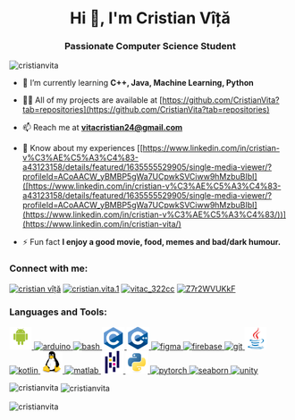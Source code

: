 <h1 align="center">Hi 👋, I'm Cristian Vîță</h1>
<h3 align="center">Passionate Computer Science Student</h3>

<p align="left"> <img src="https://komarev.com/ghpvc/?username=cristianvita&label=Profile%20views&color=0e75b6&style=flat" alt="cristianvita" /> </p>

- 🌱 I’m currently learning **C++, Java, Machine Learning, Python**

- 👨‍💻 All of my projects are available at [https://github.com/CristianVita?tab=repositories](https://github.com/CristianVita?tab=repositories)

- 📫 Reach me at **vitacristian24@gmail.com**

- 📄 Know about my experiences [[https://www.linkedin.com/in/cristian-v%C3%AE%C5%A3%C4%83-a43123158/details/featured/1635555529905/single-media-viewer/?profileId=ACoAACW_yBMBP5gWa7UCpwkSVCiww9hMzbuBIbI]([https://www.linkedin.com/in/cristian-v%C3%AE%C5%A3%C4%83-a43123158/details/featured/1635555529905/single-media-viewer/?profileId=ACoAACW_yBMBP5gWa7UCpwkSVCiww9hMzbuBIbI](https://www.linkedin.com/in/cristian-v%C3%AE%C5%A3%C4%83/))](https://www.linkedin.com/in/cristian-vita/)

- ⚡ Fun fact **I enjoy a good movie, food, memes and bad/dark humour.**

<h3 align="left">Connect with me:</h3>
<p align="left">
<a href="https://linkedin.com/in/[Cristian Vîță](https://www.linkedin.com/in/cristian-v%C3%AE%C5%A3%C4%83-a43123158/)" target="blank"><img align="center" src="https://raw.githubusercontent.com/rahuldkjain/github-profile-readme-generator/master/src/images/icons/Social/linked-in-alt.svg" alt="cristian vîță" height="30" width="40" /></a>
<a href="https://fb.com/cristian.vita.1" target="blank"><img align="center" src="https://raw.githubusercontent.com/rahuldkjain/github-profile-readme-generator/master/src/images/icons/Social/facebook.svg" alt="cristian.vita.1" height="30" width="40" /></a>
<a href="https://www.hackerrank.com/vitac_322cc" target="blank"><img align="center" src="https://raw.githubusercontent.com/rahuldkjain/github-profile-readme-generator/master/src/images/icons/Social/hackerrank.svg" alt="vitac_322cc" height="30" width="40" /></a>
<a href="https://discord.gg/Z7r2WVUKkF" target="blank"><img align="center" src="https://raw.githubusercontent.com/rahuldkjain/github-profile-readme-generator/master/src/images/icons/Social/discord.svg" alt="Z7r2WVUKkF" height="30" width="40" /></a>
</p>

<h3 align="left">Languages and Tools:</h3>
<p align="left"> <a href="https://developer.android.com" target="_blank" rel="noreferrer"> <img src="https://raw.githubusercontent.com/devicons/devicon/master/icons/android/android-original-wordmark.svg" alt="android" width="40" height="40"/> </a> <a href="https://www.arduino.cc/" target="_blank" rel="noreferrer"> <img src="https://cdn.worldvectorlogo.com/logos/arduino-1.svg" alt="arduino" width="40" height="40"/> </a> <a href="https://www.gnu.org/software/bash/" target="_blank" rel="noreferrer"> <img src="https://www.vectorlogo.zone/logos/gnu_bash/gnu_bash-icon.svg" alt="bash" width="40" height="40"/> </a> <a href="https://www.cprogramming.com/" target="_blank" rel="noreferrer"> <img src="https://raw.githubusercontent.com/devicons/devicon/master/icons/c/c-original.svg" alt="c" width="40" height="40"/> </a> <a href="https://www.w3schools.com/cpp/" target="_blank" rel="noreferrer"> <img src="https://raw.githubusercontent.com/devicons/devicon/master/icons/cplusplus/cplusplus-original.svg" alt="cplusplus" width="40" height="40"/> </a> <a href="https://www.figma.com/" target="_blank" rel="noreferrer"> <img src="https://www.vectorlogo.zone/logos/figma/figma-icon.svg" alt="figma" width="40" height="40"/> </a> <a href="https://firebase.google.com/" target="_blank" rel="noreferrer"> <img src="https://www.vectorlogo.zone/logos/firebase/firebase-icon.svg" alt="firebase" width="40" height="40"/> </a> <a href="https://git-scm.com/" target="_blank" rel="noreferrer"> <img src="https://www.vectorlogo.zone/logos/git-scm/git-scm-icon.svg" alt="git" width="40" height="40"/> </a> <a href="https://www.java.com" target="_blank" rel="noreferrer"> <img src="https://raw.githubusercontent.com/devicons/devicon/master/icons/java/java-original.svg" alt="java" width="40" height="40"/> </a> <a href="https://kotlinlang.org" target="_blank" rel="noreferrer"> <img src="https://www.vectorlogo.zone/logos/kotlinlang/kotlinlang-icon.svg" alt="kotlin" width="40" height="40"/> </a> <a href="https://www.linux.org/" target="_blank" rel="noreferrer"> <img src="https://raw.githubusercontent.com/devicons/devicon/master/icons/linux/linux-original.svg" alt="linux" width="40" height="40"/> </a> <a href="https://www.mathworks.com/" target="_blank" rel="noreferrer"> <img src="https://upload.wikimedia.org/wikipedia/commons/2/21/Matlab_Logo.png" alt="matlab" width="40" height="40"/> </a> <a href="https://pandas.pydata.org/" target="_blank" rel="noreferrer"> <img src="https://raw.githubusercontent.com/devicons/devicon/2ae2a900d2f041da66e950e4d48052658d850630/icons/pandas/pandas-original.svg" alt="pandas" width="40" height="40"/> </a> <a href="https://www.python.org" target="_blank" rel="noreferrer"> <img src="https://raw.githubusercontent.com/devicons/devicon/master/icons/python/python-original.svg" alt="python" width="40" height="40"/> </a> <a href="https://pytorch.org/" target="_blank" rel="noreferrer"> <img src="https://www.vectorlogo.zone/logos/pytorch/pytorch-icon.svg" alt="pytorch" width="40" height="40"/> </a> <a href="https://seaborn.pydata.org/" target="_blank" rel="noreferrer"> <img src="https://seaborn.pydata.org/_images/logo-mark-lightbg.svg" alt="seaborn" width="40" height="40"/> </a> <a href="https://unity.com/" target="_blank" rel="noreferrer"> <img src="https://www.vectorlogo.zone/logos/unity3d/unity3d-icon.svg" alt="unity" width="40" height="40"/> </a> </p>

<p><img align="left" src="https://github-readme-stats.vercel.app/api/top-langs?username=cristianvita&show_icons=true&locale=en&layout=compact" alt="cristianvita" /></p>

<p>&nbsp;<img align="center" src="https://github-readme-stats.vercel.app/api?username=cristianvita&show_icons=true&locale=en" alt="cristianvita" /></p>

<p><img align="center" src="https://github-readme-streak-stats.herokuapp.com/?user=cristianvita&" alt="cristianvita" /></p>
